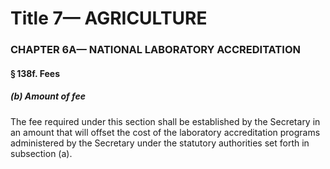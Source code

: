 
# Title 7— AGRICULTURE
### CHAPTER 6A— NATIONAL LABORATORY ACCREDITATION
#### § 138f. Fees
##### (b) Amount of fee

The fee required under this section shall be established by the Secretary in an amount that will offset the cost of the laboratory accreditation programs administered by the Secretary under the statutory authorities set forth in subsection (a).
